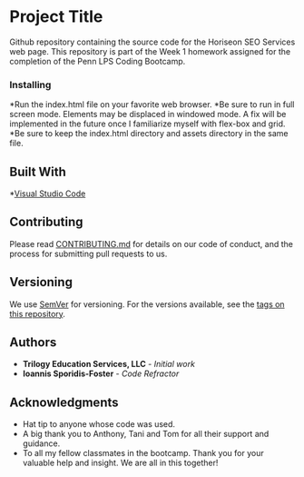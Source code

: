 # Project Title

Github repository containing the source code for the Horiseon SEO Services web page.
This repository is part of the Week 1 homework assigned for the completion of the Penn LPS Coding Bootcamp.

### Installing

*Run the index.html file on your favorite web browser.
*Be sure to run in full screen mode. Elements may be displaced in windowed mode. A fix will be implemented in the future once I familiarize myself with flex-box and grid.
*Be sure to keep the index.html directory and assets directory in the same file.


## Built With

*[Visual Studio Code](https://code.visualstudio.com/)


## Contributing

Please read [CONTRIBUTING.md](https://gist.github.com/PurpleBooth/b24679402957c63ec426) for details on our code of conduct, and the process for submitting pull requests to us.

## Versioning

We use [SemVer](http://semver.org/) for versioning. For the versions available, see the [tags on this repository](https://github.com/dmjohnspor/Horiseon_project/commits/master). 

## Authors

* **Trilogy Education Services, LLC** - *Initial work*
* **Ioannis Sporidis-Foster** - *Code Refractor*

## Acknowledgments

* Hat tip to anyone whose code was used.
* A big thank you to Anthony, Tani and Tom for all their support and guidance.
* To all my fellow classmates in the bootcamp. Thank you for your valuable help and insight. We are all in this together!
